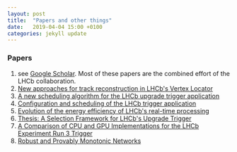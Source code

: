 ```yaml
---
layout: post
title:  "Papers and other things"
date:   2019-04-04 15:00 +0100
categories: jekyll update
---
```


<!--### Conference talks-->
<!--1. [DPG 2018 Würzburg](https://www.dpg-verhandlungen.de/year/2018/conference/wuerzburg/part/t/session/39/contribution/2)-->
<!--2. [LHCb computing workshop CHIA](https://indico.cern.ch/event/684077/contributions/3121190/)-->
<!--3. [LHCC Poster Session](https://indico.cern.ch/event/797774/contributions/3316748/attachments/1803283/2941932/LHCC_19_final.pdf)-->
<!--4. [DPG 2019 Aachen](https://www.dpg-verhandlungen.de/year/2019/conference/aachen/part/t/session/90/contribution/7)-->
<!--5. [ACAT 2019 Saas-Fee](https://indico.cern.ch/event/708041/contributions/3276199/)-->
<!--6. [CHEP 2019 Adelaide](https://indico.cern.ch/event/773049/contributions/3473309/)-->
<!---->
<!--kinda stopped keeping track here..-->

### Papers
1. see [Google Scholar](https://scholar.google.com/citations?user=5elJ_uIAAAAJ&hl=de). Most of these papers are the combined effort of the LHCb collaboration.
2. [New approaches for track reconstruction in LHCb's Vertex Locator](https://www.epj-conferences.org/articles/epjconf/abs/2019/19/epjconf_chep2018_01042/epjconf_chep2018_01042.html)
3. [A new scheduling algorithm for the LHCb upgrade trigger application](https://iopscience.iop.org/article/10.1088/1742-6596/1525/1/012052)
4. [Configuration and scheduling of the LHCb trigger application](https://www.epj-conferences.org/articles/epjconf/abs/2020/21/epjconf_chep2020_05004/epjconf_chep2020_05004.html)
5. [Evolution of the energy efficiency of LHCb's real-time processing](https://export.arxiv.org/abs/2106.07701)
6. [Thesis: A Selection Framework for LHCb's Upgrade Trigger](https://cds.cern.ch/record/2765896)
7. [A Comparison of CPU and GPU Implementations for the LHCb Experiment Run 3 Trigger](https://link.springer.com/article/10.1007/s41781-021-00070-2)
8. [Robust and Provably Monotonic Networks](https://arxiv.org/abs/2112.00038)
